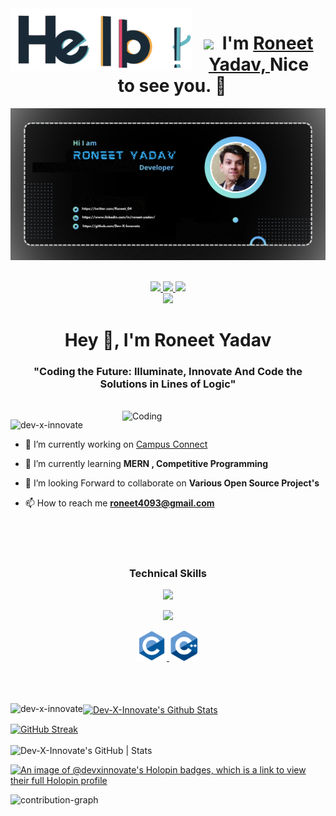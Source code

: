  <img align="left" src="Hello.gif" width="290" alt="hellogif">
 <h1 align="center"> <img src="https://raw.githubusercontent.com/ShahriarShafin/ShahriarShafin/main/Assets/hi.gif" width="40"/>&nbsp;  I'm <a href=# target="_blank"> Roneet Yadav, </a> Nice <br>&nbsp; to see you. 🤗 </h1> 

<div id="header" align="center">
  <img src="Coverr.png/" />
</div><br>
<p align="center"> 

<a href="https://twitter.com/Roneet_04">
    <img src="https://img.shields.io/badge/Twitter-1DA1F2?style=for-the-badge&logo=twitter&logoColor=white" />
</a>

<a href="https://www.linkedin.com/in/roneet-yadav/">
    <img src="https://img.shields.io/badge/linkedin-%230077B5.svg?&style=for-the-badge&logo=linkedin&logoColor=white" />
</a>
<a href="https://www.youtube.com/channel/UCF1Hnkm12lN265W6dB8aL7g"><img src="https://img.shields.io/badge/YouTube-ff0000?style=for-the-badge&logo=youtube&logoColor=ff000000&link=https://www.youtube.com/channel/UCF1Hnkm12lN265W6dB8aL7g" /><br>

  
   <a href="mailto:roneet4093@gmail.com">
    <img src="https://img.shields.io/badge/Email-465149?style=for-the-badge"/>
  </a>
 
</p>

<h1 align="center">Hey 👋, I'm Roneet Yadav</h1>
<h3 align="center">"Coding the Future: Illuminate, Innovate And Code the Solutions in Lines of Logic"</h3><br>


<img align="right" alt="Coding" width="325" src="https://cdn.dribbble.com/users/730703/screenshots/6581243/avento.gif">

<p align="left"> <img src="https://komarev.com/ghpvc/?username=dev-x-innovate&label=Profile%20views&color=0e75b6&style=flat" alt="dev-x-innovate" /> </p>

- 🔭 I’m currently working on [Campus Connect](https://github.com/RizzlingDev-s/Campus-Connect)

- 🌱 I’m currently learning **MERN , Competitive Programming**

- 👯 I’m looking Forward to collaborate on **Various Open Source Project's**

- 📫 How to reach me **roneet4093@gmail.com**

  <br><br><br>
  
### <p align="center">Technical Skills</p>

<p align="center">
  <a >
    <img src="https://skillicons.dev/icons?i=js,mongodb,express,react,nodejs,typescript,next,mysql" />
  </a>
</p>
<p align="center">
  <a>
    <img src="https://skillicons.dev/icons?i=html,css,bootstrap,tailwind,figma,git,github,wordpress" />
  </a>
</p>

<p align="center"> 
<a href="https://www.cprogramming.com/" target="_blank" rel="noreferrer"> <img src="https://raw.githubusercontent.com/devicons/devicon/master/icons/c/c-original.svg" alt="c" width="48" height="48"/> </a> <a href="https://www.w3schools.com/cpp/" target="_blank" rel="noreferrer"> <img src="https://raw.githubusercontent.com/devicons/devicon/master/icons/cplusplus/cplusplus-original.svg" alt="cplusplus" width="48" height="48"/>
<br><br><br><br>
  
<p><img align="left" src="https://github-readme-stats.vercel.app/api/top-langs?username=dev-x-innovate&show_icons=true&locale=en&layout=compact&bg_color=000000" alt="dev-x-innovate" /></p>
<img align="center" src="https://github-readme-stats.vercel.app/api?username=Dev-X-Innovate&include_all_commits=true&count_private=true&show_icons=true&line_height=20&title_color=7A7ADB&icon_color=2234AE&text_color=D3D3D3&bg_color=000000" alt="Dev-X-Innovate's Github Stats">


<br>
  
[![GitHub Streak](https://streak-stats.demolab.com?user=Dev-X-Innovate&theme=highcontrast&border_radius=5.2)](https://git.io/streak-stats)
<br><br>
 ![Dev-X-Innovate's GitHub | Stats](https://stats.quine.sh/Dev-X-Innovate/github?theme=dark)

 [![An image of @devxinnovate's Holopin badges, which is a link to view their full Holopin profile](https://holopin.me/devxinnovate)](https://holopin.io/@devxinnovate)


![contribution-graph](https://github-readme-activity-graph.vercel.app/graph?username=dev-x-innovate&bg_color=12111d&color=ffffff&line=1055e0&point=00ff11&area=true&hide_border=true)

